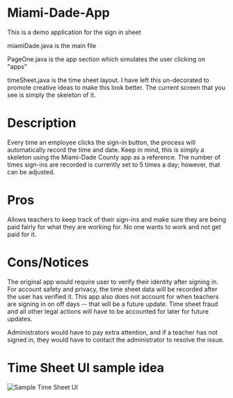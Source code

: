 # Miami-Dade-App
This is a demo application for the sign in sheet


miamiDade.java is the main file

PageOne.java is the app section which simulates the user clicking on "apps"

timeSheet.java is the time sheet layout. I have left this un-decorated to promote creative ideas to make this look better. The current screen that you see is simply the skeleton of it. 

# Description

Every time an employee clicks the sign-in button, the process will automatically record the time and date. Keep in mind, this is simply a skeleton using the Miami-Dade County app as a reference. The number of times sign-ins are recorded is currently set to 5 times a day; however, that can be adjusted. 


# Pros 
Allows teachers to keep track of their sign-ins and make sure they are being paid fairly for what they are working for. No one wants to work and not get paid for it.

# Cons/Notices
The original app would require user to verify their identity after signing in. For account safety and privacy, the time sheet data will be recorded after the user has verified it. This app also does not account for when teachers are signing in on off days -- that will be a future update. Time sheet fraud and all other legal actions will have to be accounted for later for future updates. 

Administrators would have to pay extra attention, and if a teacher has not signed in, they would have to contact the administrator to resolve the issue. 

# Time Sheet UI sample idea

![Sample Time Sheet UI](https://github.com/user-attachments/assets/9d09d842-5b3e-4a80-b69f-2c22492d1ac0)

